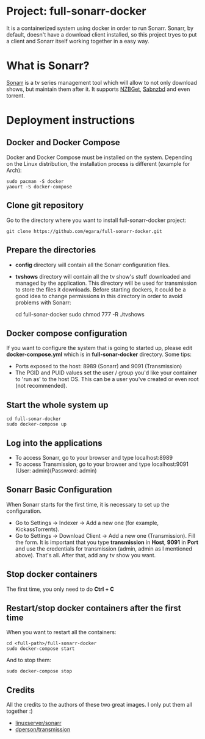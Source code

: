 # Project: full-sonarr-docker
It is a containerized system using docker in order to run Sonarr. Sonarr, by default, doesn't have a download client installed, so this project tryes to put a client and Sonarr itself working together in a easy way.

# What is Sonarr? ##

[Sonarr](https://sonarr.tv/) is a tv series management tool which will allow to not only download shows, but maintain them after it. It supports [NZBGet](http://nzbget.net), [Sabnzbd](http://sabnzbd.org) and even torrent.

# Deployment instructions #

## Docker and Docker Compose ##

Docker and Docker Compose must be installed on the system. Depending on the Linux distribution, the installation process is different (example for Arch):

    sudo pacman -S docker
    yaourt -S docker-compose

## Clone git repository ##

Go to the directory where you want to install full-sonarr-docker project:

    git clone https://github.com/egara/full-sonarr-docker.git
    
## Prepare the directories ##

- **config** directory will contain all the Sonarr configuration files.
- **tvshows** directory will contain all the tv show's stuff downloaded and managed by the application. This directory will be used for transmission to store the files it downloads. Before starting dockers, it could be a good idea to change permissions in this directory in order to avoid problems with Sonarr:

    cd full-sonar-docker
    sudo chmod 777 -R ./tvshows

## Docker compose configuration ##

If you want to configure the system that is going to started up, please edit **docker-compose.yml** which is in **full-sonar-docker** directory. Some tips:

- Ports exposed to the host: 8989 (Sonarr) and 9091 (Transmission)
- The PGID and PUID values set the user / group you'd like your container to 'run as' to the host OS. This can be a user you've created or even root (not recommended).

## Start the whole system up ##

    cd full-sonar-docker
    sudo docker-compose up
    
## Log into the applications ##

- To access Sonarr, go to your browser and type localhost:8989
- To access Transmission, go to your browser and type localhost:9091 (User: admin)(Password: admin)

## Sonarr Basic Configuration ##
When Sonarr starts for the first time, it is necessary to set up the configuration.

- Go to Settings -> Indexer -> Add a new one (for example, KickassTorrents).
- Go to Settings -> Download Client -> Add a new one (Transmission). Fill the form. It is important that you type **transmission** in **Host**, **9091** in **Port** and use the credentials for transmission (admin, admin as I mentioned above). That's all. After that, add any tv show you want.

## Stop docker containers ##
The first time, you only need to do **Ctrl + C**

## Restart/stop docker containers after the first time ##
When you want to restart all the containers:

    cd <full-path>/full-sonarr-docker
    sudo docker-compose start
    
And to stop them:

    sudo docker-compose stop
    
## Credits ##
All the credits to the authors of these two great images. I only put them all together :)

- [linuxserver/sonarr](https://github.com/linuxserver/docker-sonarr)
- [dperson/transmission](https://hub.docker.com/r/dperson/transmission/)

